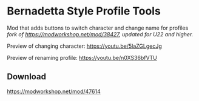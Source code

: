 
# Bernadetta Style Profile Tools

Mod that adds buttons to switch character and change name for profiles  
*fork of https://modworkshop.net/mod/38427, updated for U22 and higher.*

Preview of changing character: https://youtu.be/5laZGLgecJg

Preview of renaming profile: https://youtu.be/n0XS36bfVTU

## Download
https://modworkshop.net/mod/47614
